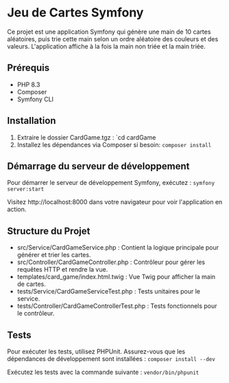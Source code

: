 # Jeu de Cartes Symfony

Ce projet est une application Symfony qui génère une main de 10 cartes aléatoires, puis trie cette main selon un ordre aléatoire des couleurs et des valeurs. L'application affiche à la fois la main non triée et la main triée.

## Prérequis

- PHP 8.3
- Composer
- Symfony CLI

## Installation
1. Extraire le dossier CardGame.tgz :
   `cd cardGame
2. Installez les dépendances via Composer si besoin:
   `composer install`

## Démarrage du serveur de développement
Pour démarrer le serveur de développement Symfony, exécutez :
`symfony server:start`

Visitez http://localhost:8000 dans votre navigateur pour voir l'application en action.

## Structure du Projet

* src/Service/CardGameService.php : Contient la logique principale pour générer et trier les cartes.
* src/Controller/CardGameController.php : Contrôleur pour gérer les requêtes HTTP et rendre la vue.
* templates/card_game/index.html.twig : Vue Twig pour afficher la main de cartes.
* tests/Service/CardGameServiceTest.php : Tests unitaires pour le service.
* tests/Controller/CardGameControllerTest.php : Tests fonctionnels pour le contrôleur.

## Tests

Pour exécuter les tests, utilisez PHPUnit. Assurez-vous que les dépendances de développement sont installées :
`composer install --dev`

Exécutez les tests avec la commande suivante :
`vendor/bin/phpunit`


